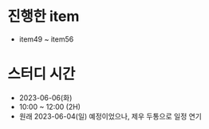 # 진행한 item
- item49 ~ item56

# 스터디 시간
- 2023-06-06(화)
- 10:00 ~ 12:00 (2H)
- 원래 2023-06-04(일) 예정이었으나, 제우 두통으로 일정 연기
